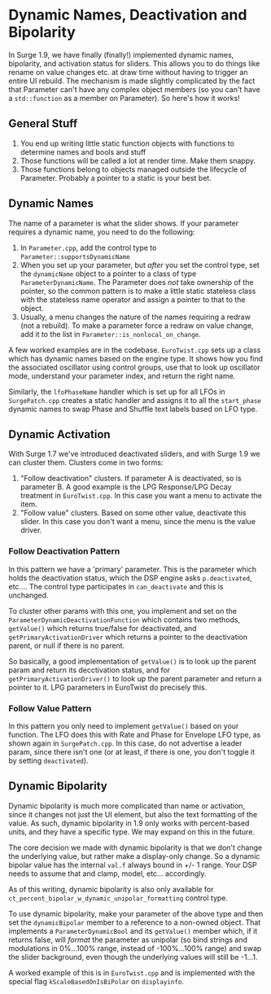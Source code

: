 # Dynamic Names, Deactivation and Bipolarity

In Surge 1.9, we have finally (finally!) implemented dynamic names, bipolarity, and activation
status for sliders. This allows you to do things like rename on value changes etc. at
draw time without having to trigger an entire UI rebuild. The mechanism is made slightly
complicated by the fact that Parameter can't have any complex object members (so you can't have
a `std::function` as a member on Parameter). So here's how it works!

## General Stuff

1. You end up writing little static function objects with functions to determine
   names and bools and stuff
2. Those functions will be called a lot at render time. Make them snappy.
3. Those functions belong to objects managed outside the lifecycle of Parameter.
   Probably a pointer to a static is your best bet.

## Dynamic Names

The name of a parameter is what the slider shows. If your parameter requires a dynamic
name, you need to do the following:

1. In `Parameter.cpp`, add the control type to `Parameter::supportsDynamicName`
2. When you set up your parameter, but *after* you set the control type, set the
   `dynamicName` object to a pointer to a class of type `ParameterDynamicName`. The
   Parameter does *not* take ownership of the pointer, so the common pattern is
   to make a little static stateless class with the stateless name operator and
   assign a pointer to that to the object.
3. Usually, a menu changes the nature of the names requiring a redraw (not a rebuild).
   To make a parameter force a redraw on value change, add it to the list in
   `Parameter::is_nonlocal_on_change`.

A few worked examples are in the codebase. `EuroTwist.cpp` sets up a class
which has dynamic names based on the engine type. It shows how you find the
associated oscillator using control groups, use that to look up oscillator mode,
understand your parameter index, and return the right name.

Similarly, the `lfoPhaseName` handler which is set up for all LFOs in `SurgePatch.cpp`
creates a static handler and assigns it to all the `start_phase` dynamic
names to swap Phase and Shuffle text labels based on LFO type.

## Dynamic Activation

With Surge 1.7 we've introduced deactivated sliders, and with Surge 1.9 we can cluster them.
Clusters come in two forms:

1. "Follow deactivation" clusters. If parameter A is deactivated, so is parameter B.
   A good example is the LPG Response/LPG Decay treatment in `EuroTwist.cpp`.
   In this case you want a menu to activate the item.
2. "Follow value" clusters. Based on some other value, deactivate this slider. In this case
   you don't want a menu, since the menu is the value driver.

### Follow Deactivation Pattern

In this pattern we have a 'primary' parameter. This is the parameter which holds the
deactivation status, which the DSP engine asks `p.deactivated`, etc.... The control type
participates in `can_deactivate` and this is unchanged.

To cluster other params with this one, you implement and set on the
`ParameterDynamicDeactivationFunction` which contains two methods,
`getValue()` which returns true/false for deactivated, and
`getPrimaryActivationDriver` which returns a pointer to the deactivation parent,
or null if there is no parent.

So basically, a good implementation of `getValue()` is to look up the parent param and
return its decctivation status, and for `getPrimaryActivationDriver()` to look up the
parent parameter and return a pointer to it. LPG parameters in EuroTwist do precisely this.

### Follow Value Pattern

In this pattern you only need to implement `getValue()` based on your function.
The LFO does this with Rate and Phase for Envelope LFO type, as shown again in
`SurgePatch.cpp`. In this case, do not advertise a leader param, since there isn't one
(or at least, if there is one, you don't toggle it by setting `deactivated`).

## Dynamic Bipolarity

Dynamic bipolarity is much more complicated than name or activation, since it
changes not just the UI element, but also the text formatting of the value.
As such, dynamic bipolarity in 1.9 only works with percent-based units, and they
have a specific type. We may expand on this in the future.

The core decision we made with dynamic bipolarity is that we don't change the
underlying value, but rather make a display-only change. So a dynamic bipolar
value has the internal `val.f` always bound in +/- 1 range.
Your DSP needs to assume that and clamp, model, etc... accordingly.

As of this writing, dynamic bipolarity is also only available for
`ct_percent_bipolar_w_dynamic_unipolar_formatting` control type.

To use dynamic bipolarity, make your parameter of the above type and then
set the `dynamicBipolar` member to a reference to a non-owned object.
That implements a `ParameterDynamicBool` and its `getValue()` member which,
if it returns false, will *format* the parameter as unipolar (so bind
strings and modulations in 0%...100% range, instead of -100%...100% range) and swap the slider
background, even though the underlying values will still be -1...1.

A worked example of this is in `EuroTwist.cpp` and is implemented with
the special flag `kScaleBasedOnIsBiPolar` on `displayinfo`.

